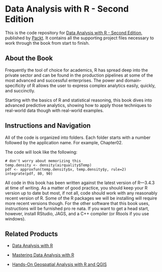# Data Analysis with R - Second Edition
This is the code repository for [Data Analysis with R - Second Edition](https://www.packtpub.com/big-data-and-business-intelligence/data-analysis-r-second-edition?utm_source=github&utm_medium=repository&utm_campaign=9781788393720), published by [Packt](https://www.packtpub.com/?utm_source=github). It contains all the supporting project files necessary to work through the book from start to finish.
## About the Book
Frequently the tool of choice for academics, R has spread deep into the private sector and can be found in the production pipelines at some of the most advanced and successful enterprises. The power and domain-specificity of R allows the user to express complex analytics easily, quickly, and succinctly.

Starting with the basics of R and statistical reasoning, this book dives into advanced predictive analytics, showing how to apply those techniques to real-world data though with real-world examples.


## Instructions and Navigation
All of the code is organized into folders. Each folder starts with a number followed by the application name. For example, Chapter02.



The code will look like the following:
```
# don't worry about memorizing this
temp.density <- density(airquality$Temp)
pdf <- approxfun(temp.density$x, temp.density$y, rule=2)
integrate(pdf, 80, 90)
```

All code in this book has been written against the latest version of R—3.4.3 at time of
writing. As a matter of good practice, you should keep your R version up to date but most,
if not all, code should work with any reasonably recent version of R. Some of the R
packages we will be installing will require more recent versions though. For the other
software that this book uses, instructions will be furnished pro re nata. If you want to get a
head start, however, install RStudio, JAGS, and a C++ compiler (or Rtools if you use
windows).

## Related Products
* [Data Analysis with R](https://www.packtpub.com/big-data-and-business-intelligence/data-analysis-r?utm_source=github&utm_medium=repository&utm_campaign=9781785288142)

* [Mastering Data Analysis with R](https://www.packtpub.com/big-data-and-business-intelligence/mastering-data-analysis-r?utm_source=github&utm_medium=repository&utm_campaign=9781783982028)

* [Hands-On Geospatial Analysis with R and QGIS](https://www.packtpub.com/application-development/hands-geospatial-analysis-r-and-qgis?utm_source=github&utm_medium=repository&utm_campaign=9781788991674)

